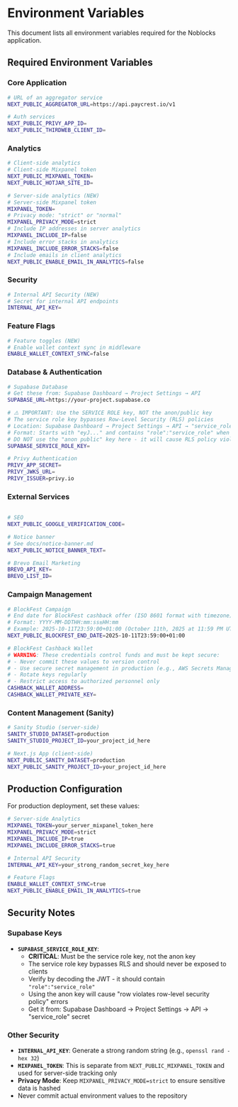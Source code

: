 # Environment Variables

This document lists all environment variables required for the Noblocks application.

## Required Environment Variables

### Core Application

```bash
# URL of an aggregator service
NEXT_PUBLIC_AGGREGATOR_URL=https://api.paycrest.io/v1

# Auth services
NEXT_PUBLIC_PRIVY_APP_ID=
NEXT_PUBLIC_THIRDWEB_CLIENT_ID=
```

### Analytics

```bash
# Client-side analytics
# Client-side Mixpanel token
NEXT_PUBLIC_MIXPANEL_TOKEN=
NEXT_PUBLIC_HOTJAR_SITE_ID=

# Server-side analytics (NEW)
# Server-side Mixpanel token
MIXPANEL_TOKEN=
# Privacy mode: "strict" or "normal"
MIXPANEL_PRIVACY_MODE=strict
# Include IP addresses in server analytics
MIXPANEL_INCLUDE_IP=false
# Include error stacks in analytics
MIXPANEL_INCLUDE_ERROR_STACKS=false
# Include emails in client analytics
NEXT_PUBLIC_ENABLE_EMAIL_IN_ANALYTICS=false
```

### Security

```bash
# Internal API Security (NEW)
# Secret for internal API endpoints
INTERNAL_API_KEY=
```

### Feature Flags

```bash
# Feature toggles (NEW)
# Enable wallet context sync in middleware
ENABLE_WALLET_CONTEXT_SYNC=false
```

### Database & Authentication

```bash
# Supabase Database
# Get these from: Supabase Dashboard → Project Settings → API
SUPABASE_URL=https://your-project.supabase.co

# ⚠️ IMPORTANT: Use the SERVICE ROLE key, NOT the anon/public key
# The service role key bypasses Row-Level Security (RLS) policies
# Location: Supabase Dashboard → Project Settings → API → "service_role" secret
# Format: Starts with "eyJ..." and contains "role":"service_role" when decoded
# DO NOT use the "anon public" key here - it will cause RLS policy violations
SUPABASE_SERVICE_ROLE_KEY=

# Privy Authentication
PRIVY_APP_SECRET=
PRIVY_JWKS_URL=
PRIVY_ISSUER=privy.io
```

### External Services

```bash

# SEO
NEXT_PUBLIC_GOOGLE_VERIFICATION_CODE=

# Notice banner
# See docs/notice-banner.md
NEXT_PUBLIC_NOTICE_BANNER_TEXT=

# Brevo Email Marketing
BREVO_API_KEY=
BREVO_LIST_ID=
```

### Campaign Management

```bash
# BlockFest Campaign
# End date for BlockFest cashback offer (ISO 8601 format with timezone)
# Format: YYYY-MM-DDTHH:mm:ss±HH:mm
# Example: 2025-10-11T23:59:00+01:00 (October 11th, 2025 at 11:59 PM UTC+1)
NEXT_PUBLIC_BLOCKFEST_END_DATE=2025-10-11T23:59:00+01:00

# BlockFest Cashback Wallet
# WARNING: These credentials control funds and must be kept secure:
# - Never commit these values to version control
# - Use secure secret management in production (e.g., AWS Secrets Manager, HashiCorp Vault)
# - Rotate keys regularly
# - Restrict access to authorized personnel only
CASHBACK_WALLET_ADDRESS=
CASHBACK_WALLET_PRIVATE_KEY=
```

### Content Management (Sanity)

```bash
# Sanity Studio (server-side)
SANITY_STUDIO_DATASET=production
SANITY_STUDIO_PROJECT_ID=your_project_id_here

# Next.js App (client-side)
NEXT_PUBLIC_SANITY_DATASET=production
NEXT_PUBLIC_SANITY_PROJECT_ID=your_project_id_here
```

## Production Configuration

For production deployment, set these values:

```bash
# Server-side Analytics
MIXPANEL_TOKEN=your_server_mixpanel_token_here
MIXPANEL_PRIVACY_MODE=strict
MIXPANEL_INCLUDE_IP=true
MIXPANEL_INCLUDE_ERROR_STACKS=true

# Internal API Security
INTERNAL_API_KEY=your_strong_random_secret_key_here

# Feature Flags
ENABLE_WALLET_CONTEXT_SYNC=true
NEXT_PUBLIC_ENABLE_EMAIL_IN_ANALYTICS=true
```

## Security Notes

### Supabase Keys
- **`SUPABASE_SERVICE_ROLE_KEY`**: 
  - **CRITICAL**: Must be the service role key, not the anon key
  - The service role key bypasses RLS and should never be exposed to clients
  - Verify by decoding the JWT - it should contain `"role":"service_role"`
  - Using the anon key will cause "row violates row-level security policy" errors
  - Get it from: Supabase Dashboard → Project Settings → API → "service_role" secret

### Other Security
- **`INTERNAL_API_KEY`**: Generate a strong random string (e.g., `openssl rand -hex 32`)
- **`MIXPANEL_TOKEN`**: This is separate from `NEXT_PUBLIC_MIXPANEL_TOKEN` and used for server-side tracking only
- **Privacy Mode**: Keep `MIXPANEL_PRIVACY_MODE=strict` to ensure sensitive data is hashed
- Never commit actual environment values to the repository
